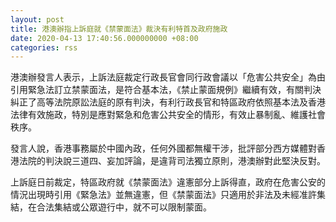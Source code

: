```yaml
---
layout: post
title: 港澳辦指上訴庭就《禁蒙面法》裁決有利特首及政府施政
date: 2020-04-13 17:40:56.000000000 +08:00
categories: rss
---
```


港澳辦發言人表示，上訴法庭裁定行政長官會同行政會議以「危害公共安全」為由引用緊急法訂立禁蒙面法，是符合基本法，《禁止蒙面規例》繼續有效，有關判決糾正了高等法院原訟法庭的原有判決，有利行政長官和特區政府依照基本法及香港法律有效施政，特別是應對緊急和危害公共安全的情形，有效止暴制亂、維護社會秩序。

發言人說，香港事務屬於中國內政，任何外國都無權干涉，批評部分西方媒體對香港法院的判決說三道四、妄加評論，是違背司法獨立原則，港澳辦對此堅決反對。

上訴庭日前裁定，特區政府就《禁蒙面法》違憲部分上訴得直，政府在危害公安的情況出現時引用《緊急法》並無違憲，但《禁蒙面法》只適用於非法及未經准許集結，在合法集結或公眾遊行中，就不可以限制蒙面。
